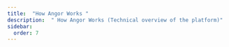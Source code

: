 ```yaml
---
title:  "How Angor Works "
description:  " How Angor Works (Technical overview of the platform)"
sidebar:
  order: 7
---
```

